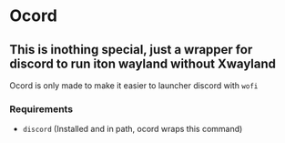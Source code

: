 # Ocord

## This is inothing special, just a wrapper for discord to run iton wayland without Xwayland

Ocord is only made to make it easier to launcher discord with `wofi`

### Requirements
- `discord` (Installed and in path, ocord wraps this command) 
